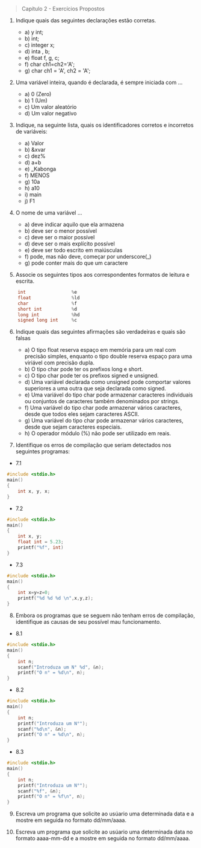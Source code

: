 > Capítulo 2 - Exercícios Propostos

1. Indique quais das seguintes declarações estão corretas.

   - a) y int;
   - b) int;
   - c) integer x;
   - d) inta , b;
   - e) float f, g, c;
   - f) char ch1=ch2='A';
   - g) char ch1 = 'A', ch2 = 'A';

2. Uma variável inteira, quando é declarada, é sempre iniciada com ...

   - a) 0 (Zero)
   - b) 1 (Um)
   - c) Um valor aleatório
   - d) Um valor negativo

3. Indique, na seguinte lista, quais os identificadores corretos e incorretos de variáveis:

   - a) Valor
   - b) &xvar
   - c) dez%
   - d) a+b
   - e) \_Kabonga
   - f) MENOS
   - g) 10a
   - h) a10
   - i) main
   - j) F1

4. O nome de uma variável ...

   - a) deve indicar aquilo que ela armazena
   - b) deve ser o menor possível
   - c) deve ser o maior possível
   - d) deve ser o mais explícito possível
   - e) deve ser todo escrito em maiúsculas
   - f) pode, mas não deve, começar por underscore(\_)
   - g) pode conter mais do que um caractere

5. Associe os seguintes tipos aos correspondentes formatos de leitura e escrita.

```c
    int                 %e
    float               %ld
    char                %f
    short int           %d
    long int            %hd
    signed long int     %c
```

6. Indique quais das seguintes afirmações são verdadeiras e quais são falsas

   - a) O tipo float reserva espaço em memória para um real com precisão simples, enquanto o tipo double reserva espaço para uma viriável com precisão dupla.
   - b) O tipo char pode ter os prefixos long e short.
   - c) O tipo char pode ter os prefixos signed e unsigned.
   - d) Uma variável declarada como unsigned pode comportar valores superiores a uma outra que seja declarada como signed.
   - e) Uma variável do tipo char pode armazenar caracteres individuais ou conjuntos de caracteres também denominados por strings.
   - f) Uma variável do tipo char pode armazenar vários caracteres, desde que todos eles sejam caracteres ASCII.
   - g) Uma variável do tipo char pode armazenar vários caracteres, desde que sejam caracteres especiais.
   - h) O operador módulo (%) não pode ser utilizado em reais.

7. Identifique os erros de compilação que seriam detectados nos seguintes programas:

- 7.1

```c
#include <stdio.h>
main()
{
    int x, y, x;
}
```

- 7.2

```c
#include <stdio.h>
main()
{
    int x, y;
    float int = 5.23;
    printf("%f", int)
}
```

- 7.3

```c
#include <stdio.h>
main()
{
    int x=y=z=0;
    printf("%d %d %d \n",x,y,z);
}
```

8. Embora os programas que se seguem não tenham erros de compilação, identifique as causas de seu possível mau funcionamento.

- 8.1

```c
#include <stdio.h>
main()
{
    int n;
    scanf("Introduza um N° %d", &n);
    printf("O n° = %d\n", n);
}
```

- 8.2

```c
#include <stdio.h>
main()
{
    int n;
    printf("Introduza um N°");
    scanf("%d\n", &n);
    printf("O n° = %d\n", n);
}
```

- 8.3

```c
#include <stdio.h>
main()
{
    int n;
    printf("Introduza um N°");
    scanf("%f", &n);
    printf("O n° = %f\n", n);
}
```

9. Escreva um programa que solicite ao usúario uma determinada data e a mostre em seguida no formato dd/mm/aaaa.

10. Escreva um programa que solicite ao usúario uma determinada data no formato aaaa-mm-dd e a mostre em seguida no formato dd/mm/aaaa.
